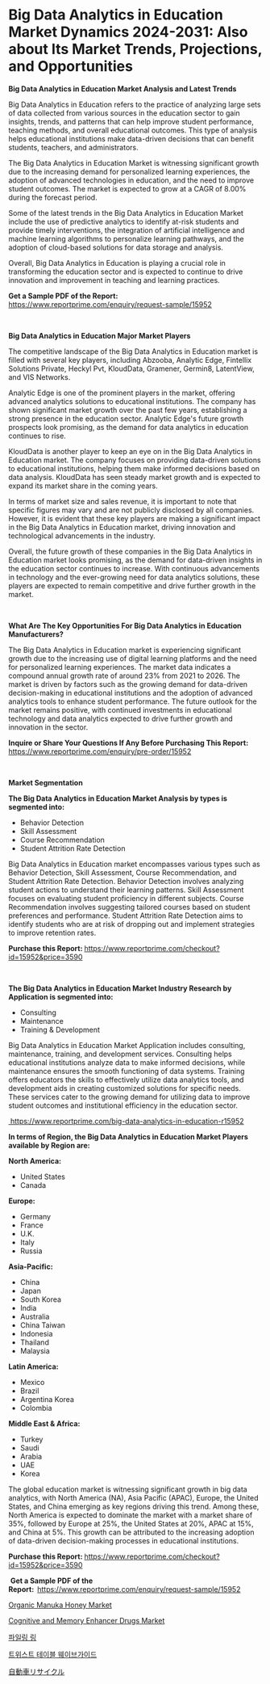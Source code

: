 <p><h1>Big Data Analytics in Education Market Dynamics 2024-2031: Also about Its Market Trends, Projections, and Opportunities</h1></p><p><strong>Big Data Analytics in Education Market Analysis and Latest Trends</strong></p>
<p><p>Big Data Analytics in Education refers to the practice of analyzing large sets of data collected from various sources in the education sector to gain insights, trends, and patterns that can help improve student performance, teaching methods, and overall educational outcomes. This type of analysis helps educational institutions make data-driven decisions that can benefit students, teachers, and administrators.</p><p>The Big Data Analytics in Education Market is witnessing significant growth due to the increasing demand for personalized learning experiences, the adoption of advanced technologies in education, and the need to improve student outcomes. The market is expected to grow at a CAGR of 8.00% during the forecast period.</p><p>Some of the latest trends in the Big Data Analytics in Education Market include the use of predictive analytics to identify at-risk students and provide timely interventions, the integration of artificial intelligence and machine learning algorithms to personalize learning pathways, and the adoption of cloud-based solutions for data storage and analysis.</p><p>Overall, Big Data Analytics in Education is playing a crucial role in transforming the education sector and is expected to continue to drive innovation and improvement in teaching and learning practices.</p></p>
<p><strong>Get a Sample PDF of the Report:&nbsp;</strong> <a href="https://www.reportprime.com/enquiry/request-sample/15952">https://www.reportprime.com/enquiry/request-sample/15952</a></p>
<p>&nbsp;</p>
<p><strong>Big Data Analytics in Education Major Market Players</strong></p>
<p><p>The competitive landscape of the Big Data Analytics in Education market is filled with several key players, including Abzooba, Analytic Edge, Fintellix Solutions Private, Heckyl Pvt, KloudData, Gramener, Germin8, LatentView, and VIS Networks.</p><p>Analytic Edge is one of the prominent players in the market, offering advanced analytics solutions to educational institutions. The company has shown significant market growth over the past few years, establishing a strong presence in the education sector. Analytic Edge's future growth prospects look promising, as the demand for data analytics in education continues to rise.</p><p>KloudData is another player to keep an eye on in the Big Data Analytics in Education market. The company focuses on providing data-driven solutions to educational institutions, helping them make informed decisions based on data analysis. KloudData has seen steady market growth and is expected to expand its market share in the coming years.</p><p>In terms of market size and sales revenue, it is important to note that specific figures may vary and are not publicly disclosed by all companies. However, it is evident that these key players are making a significant impact in the Big Data Analytics in Education market, driving innovation and technological advancements in the industry.</p><p>Overall, the future growth of these companies in the Big Data Analytics in Education market looks promising, as the demand for data-driven insights in the education sector continues to increase. With continuous advancements in technology and the ever-growing need for data analytics solutions, these players are expected to remain competitive and drive further growth in the market.</p></p>
<p>&nbsp;</p>
<p><strong>What Are The Key Opportunities For Big Data Analytics in Education Manufacturers?</strong></p>
<p><p>The Big Data Analytics in Education market is experiencing significant growth due to the increasing use of digital learning platforms and the need for personalized learning experiences. The market data indicates a compound annual growth rate of around 23% from 2021 to 2026. The market is driven by factors such as the growing demand for data-driven decision-making in educational institutions and the adoption of advanced analytics tools to enhance student performance. The future outlook for the market remains positive, with continued investments in educational technology and data analytics expected to drive further growth and innovation in the sector.</p></p>
<p><strong>Inquire or Share Your Questions If Any Before Purchasing This Report:</strong> <a href="https://www.reportprime.com/enquiry/pre-order/15952">https://www.reportprime.com/enquiry/pre-order/15952</a></p>
<p>&nbsp;</p>
<p><strong>Market Segmentation</strong></p>
<p><strong>The Big Data Analytics in Education Market Analysis by types is segmented into:</strong></p>
<p><ul><li>Behavior Detection</li><li>Skill Assessment</li><li>Course Recommendation</li><li>Student Attrition Rate Detection</li></ul></p>
<p><p>Big Data Analytics in Education market encompasses various types such as Behavior Detection, Skill Assessment, Course Recommendation, and Student Attrition Rate Detection. Behavior Detection involves analyzing student actions to understand their learning patterns. Skill Assessment focuses on evaluating student proficiency in different subjects. Course Recommendation involves suggesting tailored courses based on student preferences and performance. Student Attrition Rate Detection aims to identify students who are at risk of dropping out and implement strategies to improve retention rates.</p></p>
<p><strong>Purchase this Report:&nbsp;</strong><a href="https://www.reportprime.com/checkout?id=15952&price=3590">https://www.reportprime.com/checkout?id=15952&price=3590</a></p>
<p>&nbsp;</p>
<p><strong>The Big Data Analytics in Education Market Industry Research by Application is segmented into:</strong></p>
<p><ul><li>Consulting</li><li>Maintenance</li><li>Training & Development</li></ul></p>
<p><p>Big Data Analytics in Education Market Application includes consulting, maintenance, training, and development services. Consulting helps educational institutions analyze data to make informed decisions, while maintenance ensures the smooth functioning of data systems. Training offers educators the skills to effectively utilize data analytics tools, and development aids in creating customized solutions for specific needs. These services cater to the growing demand for utilizing data to improve student outcomes and institutional efficiency in the education sector.</p></p>
<p><a href="https://www.reportprime.com/big-data-analytics-in-education-r15952">&nbsp;https://www.reportprime.com/big-data-analytics-in-education-r15952</a></p>
<p><strong>In terms of Region, the Big Data Analytics in Education Market Players available by Region are:</strong></p>
<p>
    <p> <strong> North America: </strong>
        <ul>
            <li>United States</li>
            <li>Canada</li>
        </ul>
        </p> 
    <p> <strong> Europe: </strong>
        <ul>
            <li>Germany</li>
            <li>France</li>
            <li>U.K.</li>
            <li>Italy</li>
            <li>Russia</li>
        </ul>
        </p> 
    <p> <strong> Asia-Pacific: </strong>
        <ul>
            <li>China</li>
            <li>Japan</li>
            <li>South Korea</li>
            <li>India</li>
            <li>Australia</li>
            <li>China Taiwan</li>
            <li>Indonesia</li>
            <li>Thailand</li>
            <li>Malaysia</li>
        </ul>
        </p> 
    <p> <strong> Latin America: </strong>
        <ul>
            <li>Mexico</li>
            <li>Brazil</li>
            <li>Argentina Korea</li>
            <li>Colombia</li>
        </ul>
        </p> 
    <p> <strong> Middle East & Africa: </strong>
        <ul>
            <li>Turkey</li>
            <li>Saudi</li>
            <li>Arabia</li>
            <li>UAE</li>
            <li>Korea</li>
        </ul>
    </p>
    </p>
<p><p>The global education market is witnessing significant growth in big data analytics, with North America (NA), Asia Pacific (APAC), Europe, the United States, and China emerging as key regions driving this trend. Among these, North America is expected to dominate the market with a market share of 35%, followed by Europe at 25%, the United States at 20%, APAC at 15%, and China at 5%. This growth can be attributed to the increasing adoption of data-driven decision-making processes in educational institutions.</p></p>
<p><strong>Purchase this Report: </strong><a href="https://www.reportprime.com/checkout?id=15952&price=3590">https://www.reportprime.com/checkout?id=15952&price=3590</a></p>
<p>&nbsp;<strong>Get a Sample PDF of the Report:&nbsp;&nbsp;</strong><a href="https://www.reportprime.com/enquiry/request-sample/15952">https://www.reportprime.com/enquiry/request-sample/15952</a></p>
<p><strong></strong></p>
<p><p><a href="https://medium.com/@mslonkoss21/organic-manuka-honey-market-outlook-complete-industry-analysis-2024-to-2031-ceeccb969b64">Organic Manuka Honey Market</a></p><p><a href="https://github.com/ZackaryHalvorson2023/Market-Research-Report-List-2/blob/main/cognitive-and-memory-enhancer-drugs-market.md">Cognitive and Memory Enhancer Drugs Market</a></p><p><a href="https://medium.com/@stuartstehr2022/%ED%8C%8C%EC%9D%BC%EB%A7%81-%EB%A6%AD-%EC%8B%9C%EC%9E%A5-%EC%98%88%EC%B8%A1-%EA%B8%80%EB%A1%9C%EB%B2%8C-%EC%8B%9C%EC%9E%A5-%EB%8F%99%ED%96%A5-%EB%B0%8F-2024%EB%85%84%EB%B6%80%ED%84%B0-2031%EB%85%84%EA%B9%8C%EC%A7%80%EC%9D%98-%EB%B6%84%EC%84%9D%EC%9D%B4-114%ED%8E%98%EC%9D%B4%EC%A7%80%EC%97%90-%ED%8F%AC%ED%95%A8%EB%90%98%EC%96%B4-%EC%9E%88%EC%8A%B5%EB%8B%88%EB%8B%A4-3d81d9a14cc3">파일링 링</a></p><p><a href="https://github.com/vskv4779xr1/Market-Research-Report-List-3/blob/main/6797607123324.md">트위스트 테이블 웨이브가이드</a></p><p><a href="https://medium.com/@vkdyfujt97/%E8%87%AA%E5%8B%95%E8%BB%8A%E3%83%AA%E3%82%B5%E3%82%A4%E3%82%AF%E3%83%AB%E5%B8%82%E5%A0%B4-%E5%B8%82%E5%A0%B4%E3%82%BB%E3%82%B0%E3%83%A1%E3%83%B3%E3%83%86%E3%83%BC%E3%82%B7%E3%83%A7%E3%83%B3-%E5%9C%B0%E7%90%86%E7%9A%84%E5%9C%B0%E5%9F%9F-%E3%81%8A%E3%82%88%E3%81%B32031%E5%B9%B4%E3%81%BE%E3%81%A7%E3%81%AE%E5%B8%82%E5%A0%B4%E4%BA%88%E6%B8%AC-02fdc871d19e">自動車リサイクル</a></p></p>